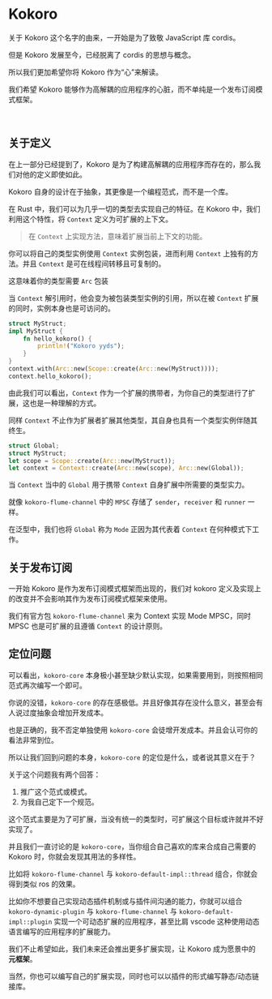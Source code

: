 # Kokoro
关于 Kokoro 这个名字的由来，一开始是为了致敬 JavaScript 库 cordis。

但是 Kokoro 发展至今，已经脱离了 cordis 的思想与概念。

所以我们更加希望你将 Kokoro 作为“心”来解读。

我们希望 Kokoro 能够作为高解耦的应用程序的心脏，而不单纯是一个发布订阅模式框架。

<br/>

## 关于定义
在上一部分已经提到了，Kokoro 是为了构建高解耦的应用程序而存在的，那么我们对他的定义即使如此。

Kokoro 自身的设计在于抽象，其更像是一个编程范式，而不是一个库。

在 Rust 中，我们可以为几乎一切的类型去实现自己的特征。在 Kokoro 中，我们利用这个特性，将 `Context` 定义为可扩展的上下文。

> 在 `Context` 上实现方法，意味着扩展当前上下文的功能。

你可以将自己的类型实例使用 `Context` 实例包装，进而利用 `Context` 上独有的方法。并且 `Context` 是可在线程间转移且可复制的。

这意味着你的类型需要 `Arc` 包装

当 `Context` 解引用时，他会变为被包装类型实例的引用，所以在被 `Context` 扩展的同时，实例本身也是可访问的。

```rust
struct MyStruct;
impl MyStruct {
    fn hello_kokoro() {
        println!("Kokoro yyds");
    }
}
context.with(Arc::new(Scope::create(Arc::new(MyStruct))));
context.hello_kokoro();
```

由此我们可以看出，`Context` 作为一个扩展的携带者，为你自己的类型进行了扩展，这也是一种理解的方式。

同样 `Context` 不止作为扩展者扩展其他类型，其自身也具有一个类型实例伴随其终生。

```rust
struct Global;
struct MyStruct;
let scope = Scope::create(Arc::new(MyStruct));
let context = Context::create(Arc::new(scope), Arc::new(Global));
```

当 `Context` 当中的 `Global` 用于携带 `Context` 自身扩展中所需要的类型实力。

就像 `kokoro-flume-channel` 中的 `MPSC` 存储了 `sender`，`receiver` 和 `runner` 一样。

在泛型中，我们也将 `Global` 称为 `Mode` 正因为其代表着 `Context` 在何种模式下工作。

## 关于发布订阅
一开始 Kokoro 是作为发布订阅模式框架而出现的，我们对 kokoro 定义及实现上的改变并不会影响其作为发布订阅模式框架来使用。

我们有官方包 `kokoro-flume-channel` 来为 Context 实现 Mode MPSC，同时 MPSC 也是可扩展的且遵循 `Context` 的设计原则。

## 定位问题
可以看出，`kokoro-core` 本身极小甚至缺少默认实现，如果需要用到，则按照相同范式再次编写一个即可。

你说的没错，`kokoro-core` 的存在感极低。并且好像其存在没什么意义，甚至会有人说过度抽象会增加开发成本。

也是正确的，我不否定单独使用 `kokoro-core` 会徒增开发成本。并且会认可你的看法非常到位。

所以让我们回到问题的本身，`kokoro-core` 的定位是什么，或者说其意义在于？

关于这个问题我有两个回答：

1. 推广这个范式或模式。
2. 为我自己定下一个规范。

这个范式主要是为了可扩展，当没有统一的类型时，可扩展这个目标或许就并不好实现了。

并且我们一直讨论的是 `kokoro-core`，当你组合自己喜欢的库来合成自己需要的 Kokoro 时，你就会发现其用法的多样性。

比如将 `kokoro-flume-channel` 与 `kokoro-default-impl::thread` 组合，你就会得到类似 ros 的效果。

比如你不想要自己实现动态插件机制或与插件间沟通的能力，你就可以组合 `kokoro-dynamic-plugin` 与 `kokoro-flume-channel` 与 `kokoro-default-impl::plugin` 实现一个可动态扩展的应用程序，甚至比肩 vscode 这种使用动态语言编写的应用程序的扩展能力。

我们不止希望如此，我们未来还会推出更多扩展实现，让 Kokoro 成为愿景中的 **元框架**。

当然，你也可以编写自己的扩展实现，同时也可以以插件的形式编写静态/动态链接库。
